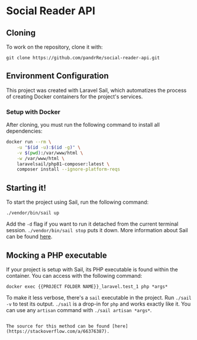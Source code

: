 # Social Reader API

## Cloning

To work on the repository, clone it with:
```
git clone https://github.com/pandrRe/social-reader-api.git
```

## Environment Configuration

This project was created with Laravel Sail, which automatizes the process of creating
Docker containers for the project's services.

### Setup with Docker

After cloning, you must run the following command to install all dependencies:
```bash
docker run --rm \
    -u "$(id -u):$(id -g)" \
    -v $(pwd):/var/www/html \
    -w /var/www/html \
    laravelsail/php81-composer:latest \
    composer install --ignore-platform-reqs
```

## Starting it!

To start the project using Sail, run the following command:
```
./vendor/bin/sail up
```

Add the `-d` flag if you want to run it detached from the current terminal session. `./vendor/bin/sail stop` puts it down.
More information about Sail can be found [here](https://laravel.com/docs/9.x/sail).

## Mocking a PHP executable

If your project is setup with Sail, its PHP executable is found within the container. You can access with the following command:
```
docker exec {{PROJECT FOLDER NAME}}_laravel.test_1 php *args*
```
To make it less verbose, there's a `sail` executable in the project. Run `./sail -v` to test its output. `./sail` is a drop-in for
`php` and works exactly like it. You can use any `artisan` command with `./sail artisan *args*`.
```

The source for this method can be found [here](https://stackoverflow.com/a/66376387).
